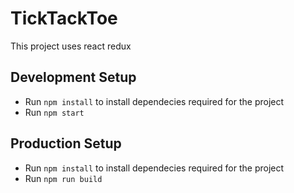 # TickTackToe

This project uses react redux

## Development Setup

* Run `npm install` to install dependecies required for the project
* Run `npm start`

## Production Setup
* Run `npm install` to install dependecies required for the project
* Run `npm run build`
